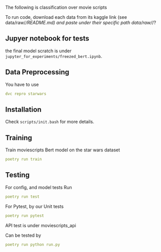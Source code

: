 The following is classification over movie scripts


To run code, download each data from its kaggle link (see data/raw/*/README.md) and paste under their specific path data/raw/*/?

## Jupyer notebook for tests

the final model scratch is under `jupyter_for_experiments/freezed_bert.ipynb`.

## Data Preprocessing

You have to use 
```yaml
dvc repro starwars
```
## Installation

Check `scripts/init.bash` for more details.

## Training

Train moviescripts Bert model on the star wars dataset
```yaml
poetry run train
```
## Testing
For config, and model tests
Run
```yaml
poetry run test
```
For Pytest, by our Unit tests

```yaml
poetry run pytest
```


API test is under moviescripts_api

Can be tested by 
```yaml
poetry run python run.py
```



